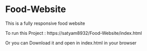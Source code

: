 # Food-Website
This is a fully responsive food website


To run this Project :
https://satyam8932/Food-Website/index.html

Or you can Download it and open in index.html in your browser
